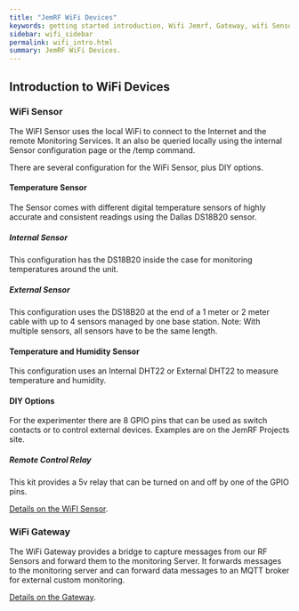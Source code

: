 ```yaml
---
title: "JemRF WiFi Devices"
keywords: getting started introduction, Wifi Jemrf, Gateway, wifi Sensor
sidebar: wifi_sidebar
permalink: wifi_intro.html
summary: JemRF WiFi Devices.
---
```


## Introduction to WiFi Devices

### WiFi Sensor
The WiFI Sensor uses the local WiFi to connect to the Internet and the remote Monitoring Services.  It an also be queried locally using the internal Sensor configuration page or the /temp command.

There are several configuration for the WiFi Sensor, plus DIY options.
#### Temperature Sensor
The Sensor comes with different digital temperature sensors of highly accurate and consistent readings using the Dallas DS18B20 sensor.
##### Internal Sensor
This configuration has the DS18B20 inside the case for monitoring temperatures around the unit.
##### External Sensor
This configuration uses the DS18B20 at the end of a 1 meter or 2 meter cable with up to 4 sensors managed by one base station.  Note: With multiple sensors, all sensors have to be the same length.
#### Temperature and Humidity Sensor
This configuration uses an Internal DHT22 or External DHT22 to measure temperature and humidity.
#### DIY Options
For the experimenter there are 8 GPIO pins that can be used as switch contacts or to control external devices. Examples are on the JemRF Projects site.
##### Remote Control Relay
This kit provides a 5v relay that can be turned on and off by one of the GPIO pins.

[Details on the WiFI Sensor](wifi_iot.html).

### WiFi Gateway
The WiFi Gateway provides a bridge to capture messages from our RF Sensors and forward them to the monitoring Server.
It forwards messages to the monitoring server and can forward data messages to an MQTT broker for external custom monitoring.

[Details on the Gateway](wifi-rf-relay.html).

